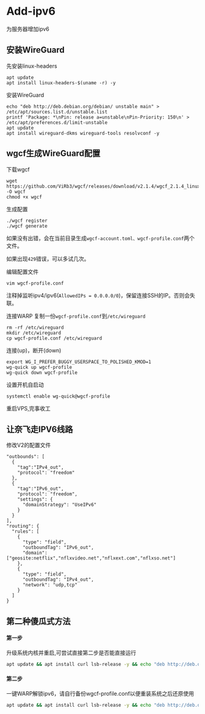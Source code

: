 # Add-ipv6
为服务器增加ipv6
## 安装WireGuard
先安装linux-headers
```
apt update
apt install linux-headers-$(uname -r) -y
```
 
安装WireGuard
```
echo "deb http://deb.debian.org/debian/ unstable main" > /etc/apt/sources.list.d/unstable.list
printf 'Package: *\nPin: release a=unstable\nPin-Priority: 150\n' > /etc/apt/preferences.d/limit-unstable
apt update
apt install wireguard-dkms wireguard-tools resolvconf -y
```
## wgcf生成WireGuard配置

下载wgcf
```
wget https://github.com/ViRb3/wgcf/releases/download/v2.1.4/wgcf_2.1.4_linux_amd64 -O wgcf
chmod +x wgcf
```
生成配置
```
./wgcf register
./wgcf generate
```
如果没有出错，会在当前目录生成`wgcf-account.toml、wgcf-profile.conf`两个文件。

如果出现`429`错误，可以多试几次。

编辑配置文件
```
vim wgcf-profile.conf
```
注释掉监听ipv4/ipv6(`AllowedIPs = 0.0.0.0/0`)，保留连接SSH的IP。否则会失联。

连接WARP
复制一份`wgcf-profile.conf`到`/etc/wireguard`
```
rm -rf /etc/wireguard
mkdir /etc/wireguard
cp wgcf-profile.conf /etc/wireguard
```
连接(up)，断开(down)
```
export WG_I_PREFER_BUGGY_USERSPACE_TO_POLISHED_KMOD=1
wg-quick up wgcf-profile
wg-quick down wgcf-profile
```
设置开机自启动
```
systemctl enable wg-quick@wgcf-profile
```
重启VPS,完事收工


## 让奈飞走IPV6线路
修改V2的配置文件
```
"outbounds": [
  {
    "tag":"IPv4_out",
    "protocol": "freedom"
  },
  {
    "tag":"IPv6_out",
    "protocol": "freedom",
    "settings": {
      "domainStrategy": "UseIPv6"
    }
  }
],
"routing": {
  "rules": [
    {
      "type": "field",
      "outboundTag": "IPv6_out",
      "domain": ["geosite:netflix","nflxvideo.net","nflxext.com","nflxso.net"]
    },
    {
      "type": "field",
      "outboundTag": "IPv4_out",
      "network": "udp,tcp"
    }
  ]
}
```

## 第二种傻瓜式方法
#### 第一步 
升级系统内核并重启,可尝试直接第二步是否能直接运行
``` bash
apt update && apt install curl lsb-release -y && echo "deb http://deb.debian.org/debian $(lsb_release -sc)-backports main" | tee /etc/apt/sources.list.d/backports.list && apt update && apt -t $(lsb_release -sc)-backports install linux-image-$(dpkg --print-architecture) linux-headers-$(dpkg --print-architecture) --install-recommends -y && reboot
```
#### 第二步
一键WARP解锁ipv6，请自行备份wgcf-profile.conf以便重装系统之后还原使用
``` bash
apt update && apt install curl lsb-release -y && echo "deb http://deb.debian.org/debian $(lsb_release -sc)-backports main" | tee /etc/apt/sources.list.d/backports.list && apt update && apt install net-tools iproute2 openresolv dnsutils -y && apt install wireguard-tools --no-install-recommends && curl -fsSL git.io/wgcf.sh | bash && wgcf register && wgcf generate && sed -i '/0.0.0.0/d' ./wgcf-profile.conf  && sed -i 's/engage.cloudflareclient.com/162.159.192.1/g' ./wgcf-profile.conf && sed -i 's/1.1.1.1/9.9.9.10,8.8.8.8,1.1.1.1,8.8.4.4/g' ./wgcf-profile.conf && cp wgcf-profile.conf /etc/wireguard/wgcf.conf && systemctl start wg-quick@wgcf && systemctl enable wg-quick@wgcf && grep -qE '^[ ]*label[ ]*2002::/16[ ]*2' /etc/gai.conf || echo 'label 2002::/16   2' | tee -a /etc/gai.conf
```
